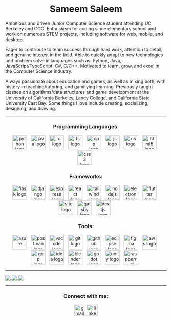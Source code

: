 <!-- Name -->
<h1 align='center'> <strong>Sameem Saleem</strong> </h1>
<!-- Summary -->
<p text-align='justify'>
  Ambitious and driven Junior Computer Science student attending UC Berkeley and CCC. Enthusiasm for coding since elementary school and work on numerous STEM projects, including software for web, mobile, and desktop.
  
  Eager to contribute to team success through hard work, attention to detail, and genuine interest in the field. Able to quickly adapt to new technologies and problem solve in languages such as: Python, Java, JavaScript/TypeScript, C#, C/C++. Motivated to learn, grow, and excel in the Computer Science industry. 
  
  Always passionate about education and games, as well as mixing both, with history in teaching/tutoring, and gamifying learning. Previously taught classes on algorithms/data structures and game development at the University of California Berkeley, Laney College, and California State University East Bay. Some things I love include creating, socializing, designing, and drawing.
</p>

---

<!-- Languages-->
<h3 align="center">Programming Languages:</h3>
<div align="center">
    <img src="https://skillicons.dev/icons?i=python" height="45" alt="python logo"  />
    <img width="5" />
    <img src="https://skillicons.dev/icons?i=java" height="45" alt="java logo"  />
    <img width="5" />
    <img src="https://skillicons.dev/icons?i=c" height="45" alt="c logo"  />
    <img width="5" />
    <img src="https://skillicons.dev/icons?i=ts" height="45" alt="ts logo"  />
    <img width="5" />
    <img src="https://skillicons.dev/icons?i=cpp" height="45" alt="cpp logo"  />
    <img width="5" />
    <img src="https://skillicons.dev/icons?i=js" height="45" alt="js logo"  />
    <img width="5" />
    <img src="https://skillicons.dev/icons?i=cs" height="45" alt="cs logo"  />
    <img width="5" />
    <img src="https://skillicons.dev/icons?i=html" height="45" alt="html5 logo"  />
    <img width="5" />
    <img src="https://skillicons.dev/icons?i=css" height="45" alt="css3 logo"  />
    <img width="5" />
</div>

<!-- Frameworks -->
<h3 align="center">Frameworks:</h3>
<div align="center">
    <img src="https://skillicons.dev/icons?i=flask" height="45" alt="flask logo"  />
    <img width="5" />
    <img src="https://skillicons.dev/icons?i=django" height="45" alt="django logo"  />
    <img width="5" />
    <img src="https://skillicons.dev/icons?i=express" height="45" alt="express logo"  />
    <img width="5" />
    <img src="https://skillicons.dev/icons?i=react" height="45" alt="react logo"  />
    <img width="5" />
    <img src="https://skillicons.dev/icons?i=tailwind" height="45" alt="tailwind logo"  />
    <img width="5" />
    <img src="https://skillicons.dev/icons?i=nodejs" height="45" alt="nodejs logo"  />
    <img width="5" />
    <img src="https://skillicons.dev/icons?i=electron" height="45" alt="electron logo"  />
    <img width="5" />
    <img src="https://skillicons.dev/icons?i=flutter" height="45" alt="flutter logo"  />
    <img width="5" />
    <img src="https://skillicons.dev/icons?i=vite" height="45" alt="vite logo"  />
    <img width="5" />
    <img src="https://skillicons.dev/icons?i=gatsby" height="45" alt="gatsby logo"  />
    <img width="5" />
    <img src="https://skillicons.dev/icons?i=nextjs" height="45" alt="nextjs logo"  />
    <img width="5" />
</div>

<h3 align="center">Tools:</h3>
<div align="center">
    <img src="https://skillicons.dev/icons?i=azure" height="45" alt="azure"  />
    <img width="5" />
    <img src="https://skillicons.dev/icons?i=postman" height="45" alt="postman logo"  />
    <img width="5" />
    <img src="https://skillicons.dev/icons?i=vscode" height="45" alt="vscode logo"  />
    <img width="5" />
    <img src="https://skillicons.dev/icons?i=git" height="45" alt="git logo"  />
    <img width="5" />
    <img src="https://skillicons.dev/icons?i=github" height="45" alt="github logo"  />
    <img width="5" />
    <img src="https://skillicons.dev/icons?i=eclipse" height="45" alt="eclipse logo"  />
    <img width="5" />
    <img src="https://skillicons.dev/icons?i=figma" height="45" alt="figma logo"  />
    <img width="5" />
    <img src="https://skillicons.dev/icons?i=aws" height="45" alt="aws logo"  />
    <img width="5" />
    <img src="https://skillicons.dev/icons?i=gcp" height="45" alt="gcp logo"  />
    <img width="5" />
    <img src="https://skillicons.dev/icons?i=idea" height="45" alt="idea logo"  />
    <img width="5" />
    <img src="https://skillicons.dev/icons?i=blender" height="45" alt="blender logo"  />
    <img width="5" />
    <img src="https://skillicons.dev/icons?i=godot" height="45" alt="godot logo"  />
    <img width="5" />
    <img src="https://skillicons.dev/icons?i=unity" height="45" alt="unity logo"  />
    <img width="5" />
    <img src="https://skillicons.dev/icons?i=raspberrypi" height="45" alt="raspberrypi logo"  />
    <img width="5" />
</div>

---

<a href="https://github.com/Sameem-Saleem/AnyLesson.ai">
  <img align="center" src="https://github-readme-stats.vercel.app/api/pin/?username=Sameem-Saleem&repo=AnyLesson.ai" />
</a>
<a href="https://github.com/pioneers/shepherd">
  <img align="center" src="https://github-readme-stats.vercel.app/api/pin/?username=pioneers&repo=shepherd" />
</a>
<a href="https://github.com/Sameem-Saleem/rattrap">
  <img align="center" src="https://github-readme-stats.vercel.app/api/pin/?username=Sameem-Saleem&repo=rattrap" />
</a>

---

<!-- Connect-->
<h3 align="center">Connect with me:</h3>
<div align="center">
  <a href="mailto:sameemsaleem2004@gmail.com" target="_blank">
  <img src="https://img.shields.io/static/v1?message=Gmail&logo=gmail&label=&color=D14836&logoColor=white&labelColor=&style=for-the-badge" height="35" alt="gmail logo"  /> </a>
  
  <a href="https://www.linkedin.com/in/sameem-saleem" target="_blank">
  <img src="https://img.shields.io/static/v1?message=LinkedIn&logo=linkedin&label=&color=0077B5&logoColor=white&labelColor=&style=for-the-badge" height="35" alt="linkedin logo"  /> </a>
  <!-- Add portfolio some day
  <a href="https://sameemsaleem.com" target="_blank">
  <img src="https://img.shields.io/badge/portfolio-800080?style=for-the-badge&logo=About.me&logoColor=white" height="35" alt="portfolio" /> </a>
  -->
</div>
